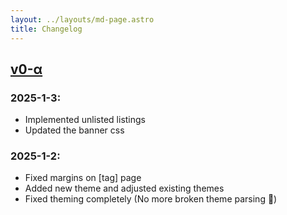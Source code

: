 ```yaml
---
layout: ../layouts/md-page.astro
title: Changelog
---
```


## [v0-α](/version)

### 2025-1-3:

- Implemented unlisted listings
- Updated the banner css

### 2025-1-2:
- Fixed margins on [tag] page
- Added new theme and adjusted existing themes
- Fixed theming completely (No more broken theme parsing 🥳)
